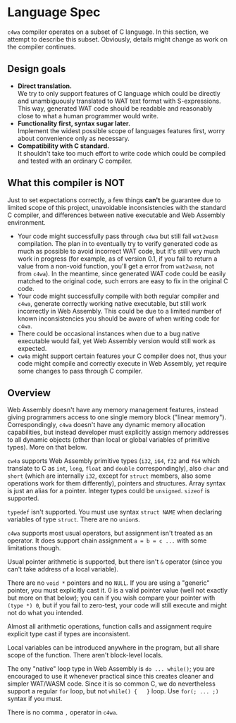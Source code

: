 # Language Spec

`c4wa` compiler operates on a subset of C language. In this section, we attempt to describe this subset.
Obviously, details might change as work on the compiler continues.

## Design goals

  * **Direct translation.**<br> We try to only support features of C language which could be directly and unambiguously
    translated to WAT text format with S-expressions. This way, generated WAT code should be readable and reasonably close to what 
    a human programmer would write.
  * **Functionality first, syntax sugar later.**<br> Implement the widest possible scope of languages features first, worry 
    about convenience only as necessary.
  * **Compatibility with C standard.**<br> It shouldn't take too much effort to write code which could be compiled 
    and tested with an ordinary C compiler.

## What this compiler is NOT

Just to set expectations correctly, a few things **can't** be guarantee due to limited scope of this project, 
unavoidable inconsistencies with the standard C compiler, and differences between native executable and Web Assembly environment.

  * Your code might successfully pass through `c4wa` but still fail `wat2wasm` compilation. 
    The plan in to eventually try to verify generated code as much as possible to avoid incorrect WAT code, 
    but it's still very much work in progress (for example, as of version 0.1, 
    if you fail to return a value from a non-void function, you'll get a error from `wat2wasm`, not from `c4wa`). 
    In the meantime, since generated WAT code could be easily matched to the original code, 
    such errors are easy to fix in the original C code.
  * Your code might successfully compile with both regular compiler and `c4wa`, generate correctly working
    native executable, but still work incorrectly in Web Assembly. This could be due to a limited number of known
    inconsistencies you should be aware of when writing code for `c4wa`.
  * There could be occasional instances when due to a bug native executable would fail, yet Web Assembly version
    would still work as expected.
  * `cw4a` might support certain features your C compiler does not, thus your code might compile and correctly execute
    in Web Assembly, yet require some changes to pass through C compiler.

## Overview

Web Assembly doesn't have any memory management features, instead giving programmers access to one single memory block ("linear memory").
Correspondingly, `c4wa` doesn't have any dynamic memory allocation capabilities, but instead developer
must explicitly assign memory addresses to all dynamic objects (other than local or global variables of primitive types).
More on that below.

`cw4a` supports Web Assembly primitive types (`i32`, `i64`, `f32` and `f64` which translate to C as `int`, `long`, `float` and `double`
correspondingly), also `char` and `short` (which are internally `i32`, except for `struct` members, 
also some operations work for them differently), 
pointers and structures. Array syntax is just an alias for a pointer. Integer types could be `unsigned`. 
`sizeof` is supported.

`typedef` isn't supported. You must use syntax `struct NAME` when declaring variables of type `struct`. 
There are no `union`s.

`c4wa` supports most usual operators, but assignment isn't treated as an operator. It does support chain assignment
`a = b = c ...` with some limitations though.

Usual pointer arithmetic is supported, but there isn't `&` operator (since you can't take address of a local variable).

There are no `void *` pointers and no `NULL`. If you are using a "generic" pointer, you must explicitly cast it.
0 is a valid pointer value (well not exactly but more on that below); 
you can if you wish compare your pointer with `(type *) 0`, but if you fail to
zero-test, your code will still execute and might not do what you intended.

Almost all arithmetic operations, function calls and assignment require explicit type cast if types are inconsistent.

Local variables can be introduced anywhere in the program, but all share scope of the function. There aren't 
block-level locals.

The ony "native" loop type in Web Assembly is `do ... while()`; you are encouraged to use it whenever practical 
since this creates cleaner and simpler WAT/WASM code. Since it is so common C, we do 
nevertheless support a regular `for` loop, but not `while() {   }` loop. Use `for(; ... ;)` syntax if you must.

There is no comma `,` operator in `c4wa`.




